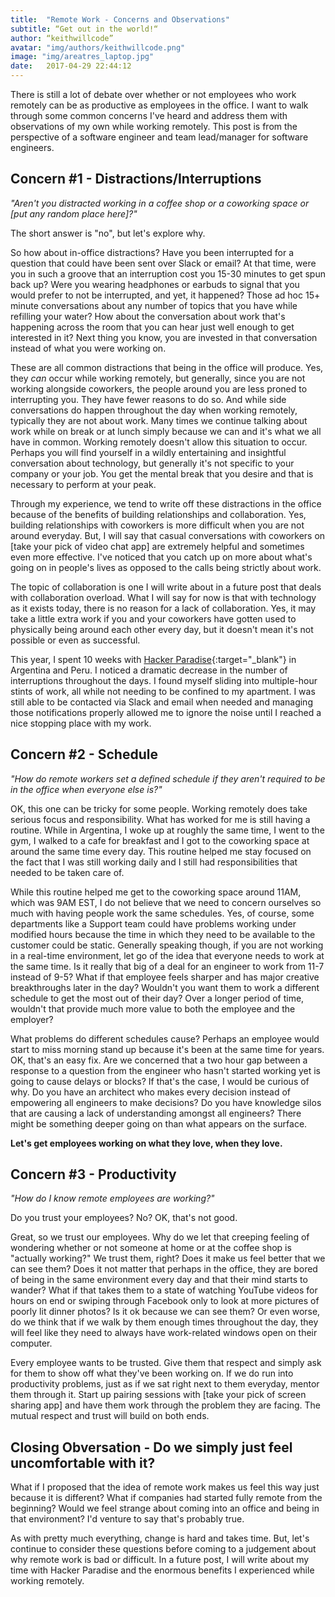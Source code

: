 ```yaml
---
title:  "Remote Work - Concerns and Observations"
subtitle: “Get out in the world!“
author: “keithwillcode”
avatar: "img/authors/keithwillcode.png"
image: "img/areatres_laptop.jpg"
date:   2017-04-29 22:44:12
---
```


There is still a lot of debate over whether or not employees who work remotely can be as productive as employees in the office. I want to walk through some common concerns I've heard and address them with observations of my own while working remotely. This post is from the perspective of a software engineer and team lead/manager for software engineers.

## Concern #1 - Distractions/Interruptions
*"Aren't you distracted working in a coffee shop or a coworking space or [put any random place here]?"*

The short answer is "no", but let's explore why.

So how about in-office distractions? Have you been interrupted for a question that could have been sent over Slack or email? At that time, were you in such a groove that an interruption cost you 15-30 minutes to get spun back up? Were you wearing headphones or earbuds to signal that you would prefer to not be interrupted, and yet, it happened? Those ad hoc 15+ minute conversations about any number of topics that you have while refilling your water? How about the conversation about work that's happening across the room that you can hear just well enough to get interested in it? Next thing you know, you are invested in that conversation instead of what you were working on.

These are all common distractions that being in the office will produce. Yes, they *can* occur while working remotely, but generally, since you are not working alongside coworkers, the people around you are less proned to interrupting you. They have fewer reasons to do so. And while side conversations do happen throughout the day when working remotely, typically they are not about work. Many times we continue talking about work while on break or at lunch simply because we can and it's what we all have in common. Working remotely doesn't allow this situation to occur. Perhaps you will find yourself in a wildly entertaining and insightful conversation about technology, but generally it's not specific to your company or your job. You get the mental break that you desire and that is necessary to perform at your peak.

Through my experience, we tend to write off these distractions in the office because of the benefits of building relationships and collaboration. Yes, building relationships with coworkers is more difficult when you are not around everyday. But, I will say that casual conversations with coworkers on [take your pick of video chat app] are extremely helpful and sometimes even more effective. I've noticed that you catch up on more about what's going on in people's lives as opposed to the calls being strictly about work.

The topic of collaboration is one I will write about in a future post that deals with collaboration overload. What I will say for now is that with technology as it exists today, there is no reason for a lack of collaboration. Yes, it may take a little extra work if you and your coworkers have gotten used to physically being around each other every day, but it doesn't mean it's not possible or even as successful.

This year, I spent 10 weeks with [Hacker Paradise](http://www.hackerparadise.org "Hacker Paradise"){:target="_blank"} in Argentina and Peru. I noticed a dramatic decrease in the number of interruptions throughout the days. I found myself sliding into multiple-hour stints of work, all while not needing to be confined to my apartment. I was still able to be contacted via Slack and email when needed and managing those notifications properly allowed me to ignore the noise until I reached a nice stopping place with my work.

## Concern #2 - Schedule
*"How do remote workers set a defined schedule if they aren't required to be in the office when everyone else is?"*

OK, this one can be tricky for some people. Working remotely does take serious focus and responsibility. What has worked for me is still having a routine. While in Argentina, I woke up at roughly the same time, I went to the gym, I walked to a cafe for breakfast and I got to the coworking space at around the same time every day. This routine helped me stay focused on the fact that I was still working daily and I still had responsibilities that needed to be taken care of.

While this routine helped me get to the coworking space around 11AM, which was 9AM EST, I do not believe that we need to concern ourselves so much with having people work the same schedules. Yes, of course, some departments like a Support team could have problems working under modified hours because the time in which they need to be available to the customer could be static. Generally speaking though, if you are not working in a real-time environment, let go of the idea that everyone needs to work at the same time. Is it really that big of a deal for an engineer to work from 11-7 instead of 9-5?  What if that employee feels sharper and has major creative breakthroughs later in the day? Wouldn't you want them to work a different schedule to get the most out of their day? Over a longer period of time, wouldn't that provide much more value to both the employee and the employer? 

What problems do different schedules cause? Perhaps an employee would start to miss morning stand up because it's been at the same time for years. OK, that's an easy fix. Are we concerned that a two hour gap between a response to a question from the engineer who hasn't started working yet is going to cause delays or blocks? If that's the case, I would be curious of why. Do you have an architect who makes every decision instead of empowering all engineers to make decisions? Do you have knowledge silos that are causing a lack of understanding amongst all engineers? There might be something deeper going on than what appears on the surface.

__Let's get employees working on what they love, when they love.__

## Concern #3 - Productivity
*"How do I know remote employees are working?"*

Do you trust your employees? No? OK, that's not good.

Great, so we trust our employees. Why do we let that creeping feeling of wondering whether or not someone at home or at the coffee shop is "actually working?" We trust them, right? Does it make us feel better that we can see them? Does it not matter that perhaps in the office, they are bored of being in the same environment every day and that their mind starts to wander? What if that takes them to a state of watching YouTube videos for hours on end or swiping through Facebook only to look at more pictures of poorly lit dinner photos? Is it ok because we can see them? Or even worse, do we think that if we walk by them enough times throughout the day, they will feel like they need to always have work-related windows open on their computer.

Every employee wants to be trusted. Give them that respect and simply ask for them to show off what they've been working on. If we do run into productivity problems, just as if we sat right next to them everyday, mentor them through it. Start up pairing sessions with [take your pick of screen sharing app] and have them work through the problem they are facing. The mutual respect and trust will build on both ends.

## Closing Obversation - Do we simply just feel uncomfortable with it?
What if I proposed that the idea of remote work makes us feel this way just because it is different? What if companies had started fully remote from the beginning? Would we feel strange about coming into an office and being in that environment? I'd venture to say that's probably true. 

As with pretty much everything, change is hard and takes time. But, let's continue to consider these questions before coming to a judgement about why remote work is bad or difficult. In a future post, I will write about my time with Hacker Paradise and the enormous benefits I experienced while working remotely.